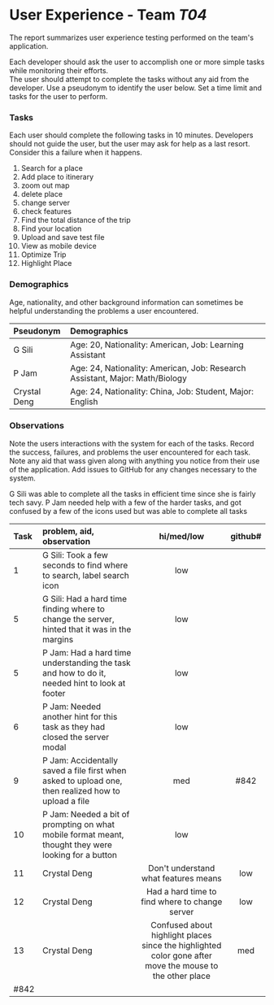 # User Experience - Team *T04* 

The report summarizes user experience testing performed on the team's application.

Each developer should ask the user to accomplish one or more simple tasks while monitoring their efforts.  
The user should attempt to complete the tasks without any aid from the developer.
Use a pseudonym to identify the user below. 
Set a time limit and tasks for the user to perform.

 
### Tasks

Each user should complete the following tasks in 10 minutes.
Developers should not guide the user, but the user may ask for help as a last resort.  
Consider this a failure when it happens.  

1. Search for a place
2. Add place to itinerary 
3. zoom out map
4. delete place
5. change server
6. check features
7. Find the total distance of the trip
8. Find your location
9. Upload and save test file
10. View as mobile device 
11. Optimize Trip
12. Highlight Place

### Demographics

Age, nationality, and other background information can sometimes be helpful understanding the problems a user encountered.

| Pseudonym | Demographics |
| :--- | :--- |
| G Sili | Age: 20, Nationality: American, Job: Learning Assistant |
| P Jam | Age: 24, Nationality: American, Job: Research Assistant, Major: Math/Biology |
| Crystal Deng  | Age: 24, Nationality: China, Job: Student, Major: English |


### Observations

Note the users interactions with the system for each of the tasks.
Record the success, failures, and problems the user encountered for each task.
Note any aid that wass given along with anything you notice from their use of the application.
Add issues to GitHub for any changes necessary to the system.

G Sili was able to complete all the tasks in efficient time since she is fairly tech savy. 
P Jam needed help with a few of the harder tasks, and got confused by a few of the icons used but was able to complete all tasks 

| Task | problem, aid, observation | hi/med/low | github#  |
| :--- | :--- | :---: | :---: | 
| 1 | G Sili: Took a few seconds to find where to search, label search icon | low |  | 
| 5 | G Sili: Had a hard time finding where to change the server, hinted that it was in the margins | low |  | 
| 5 | P Jam: Had a hard time understanding the task and how to do it, needed hint to look at footer | low | |
| 6 | P Jam: Needed another hint for this task as they had closed the server modal | low | |
| 9 | P Jam: Accidentally saved a file first when asked to upload one, then realized how to upload a file | med | #842 |
| 10 | P Jam: Needed a bit of prompting on what mobile format meant, thought they were looking for a button | low | |
| 11 |  Crystal Deng | Don't understand what features means| low |  |
| 12 |  Crystal Deng | Had a hard time to find where to change server  | low |  |
| 13 |  Crystal Deng | Confused about highlight places since the highlighted color gone after move the mouse to the other place | med | #870 |
 #842 |

